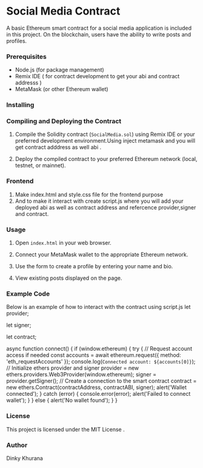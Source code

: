 
# Social Media Contract

A basic Ethereum smart contract for a social media application is included in this project. On the blockchain, users have the ability to write posts and profiles.
### Prerequisites

- Node.js (for package management)
- Remix IDE ( for contract development to get your abi and contract addresss )
- MetaMask (or other Ethereum wallet)

### Installing


### Compiling and Deploying the Contract

1. Compile the Solidity contract (`SocialMedia.sol`) using Remix IDE or your preferred development environment.Using inject metamask and you will get contract adddress as well abi .

2. Deploy the compiled contract to your preferred Ethereum network (local, testnet, or mainnet).

### Frontend

1. Make index.html and style.css file for the frontend purpose
2. And to make it interact with create script.js where you will add your deployed abi as well as contract address and refercence provider,signer and contract.

### Usage

1. Open `index.html` in your web browser.

2. Connect your MetaMask wallet to the appropriate Ethereum network.

3. Use the form to create a profile by entering your name and bio.

4. View existing posts displayed on the page.

### Example Code

Below is an example of how to interact with the contract using script.js
let provider;

let signer;

let contract;


async function connect() {
    if (window.ethereum) {
        try {
            // Request account access if needed
            const accounts = await ethereum.request({ method: 'eth_requestAccounts' });
            console.log(`Connected account: ${accounts[0]}`);
            // Initialize ethers provider and signer
            provider = new ethers.providers.Web3Provider(window.ethereum);
            signer = provider.getSigner();
            // Create a connection to the smart contract
            contract = new ethers.Contract(contractAddress, contractABI, signer);
            alert('Wallet connected');
        } catch (error) {
            console.error(error);
            alert('Failed to connect wallet');
        }
    } else {
        alert('No wallet found');
    }
}


### License

This project is licensed under the MIT License .

###  Author
 Dinky Khurana
